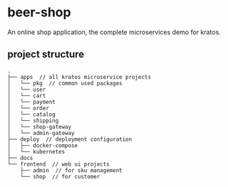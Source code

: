 # beer-shop
An online shop application, the complete microservices demo for kratos.

## project structure
```
.
├── apps  // all kratos microservice projects
│   └── pkg  // common used packages
│   └── user
│   └── cart
│   └── payment
│   └── order
│   └── catalog
│   └── shipping
│   └── shop-gateway
│   └── admin-gateway
├── deploy  // deployment configuration
│   ├── docker-compose
│   └── kubernetes
├── docs  
└── frontend  // web ui projects
    ├── admin  // for sku management
    └── shop  // for customer
```
